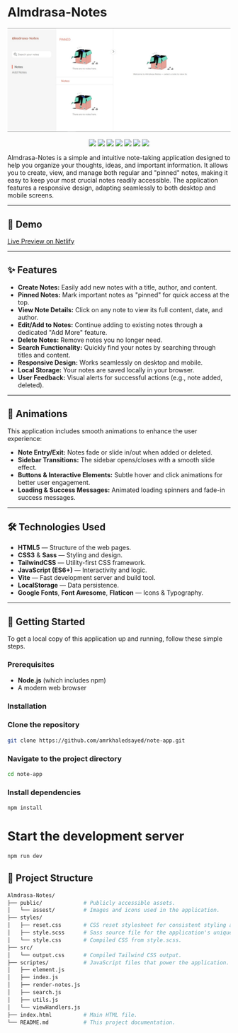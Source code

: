 # Almdrasa-Notes

![Poster](./public/assest/poster.jpeg)

<p align="center">
  <img src="https://img.shields.io/badge/HTML5-E34F26?logo=html5&logoColor=white&style=for-the-badge" />
  <img src="https://img.shields.io/badge/CSS3-1572B6?logo=css3&logoColor=white&style=for-the-badge" />
  <img src="https://img.shields.io/badge/Sass-CC6699?logo=sass&logoColor=white&style=for-the-badge" />
  <img src="https://img.shields.io/badge/TailwindCSS-v4.0-38BDF8?logo=tailwindcss&logoColor=white&style=for-the-badge" />
  <img src="https://img.shields.io/badge/JavaScript-F7DF1E?logo=javascript&logoColor=black&style=for-the-badge" />
  <img src="https://img.shields.io/badge/Vite-646CFF?logo=vite&logoColor=white&style=for-the-badge" />
  <img src="https://img.shields.io/badge/LocalStorage-Enabled-4CAF50?style=for-the-badge" />
</p>

Almdrasa-Notes is a simple and intuitive note-taking application designed to help you organize your thoughts, ideas, and important information. It allows you to create, view, and manage both regular and "pinned" notes, making it easy to keep your most crucial notes readily accessible. The application features a responsive design, adapting seamlessly to both desktop and mobile screens.

---

## 🚀 Demo

[Live Preview on Netlify](https://almadrasa-note1.netlify.app/)

---

## ✨ Features

- **Create Notes:** Easily add new notes with a title, author, and content.
- **Pinned Notes:** Mark important notes as "pinned" for quick access at the top.
- **View Note Details:** Click on any note to view its full content, date, and author.
- **Edit/Add to Notes:** Continue adding to existing notes through a dedicated "Add More" feature.
- **Delete Notes:** Remove notes you no longer need.
- **Search Functionality:** Quickly find your notes by searching through titles and content.
- **Responsive Design:** Works seamlessly on desktop and mobile.
- **Local Storage:** Your notes are saved locally in your browser.
- **User Feedback:** Visual alerts for successful actions (e.g., note added, deleted).

---

## 🎨 Animations

This application includes smooth animations to enhance the user experience:

- **Note Entry/Exit:** Notes fade or slide in/out when added or deleted.
- **Sidebar Transitions:** The sidebar opens/closes with a smooth slide effect.
- **Buttons & Interactive Elements:** Subtle hover and click animations for better user engagement.
- **Loading & Success Messages:** Animated loading spinners and fade-in success messages.

---

## 🛠️ Technologies Used

- **HTML5** — Structure of the web pages.
- **CSS3** & **Sass** — Styling and design.
- **TailwindCSS** — Utility-first CSS framework.
- **JavaScript (ES6+)** — Interactivity and logic.
- **Vite** — Fast development server and build tool.
- **LocalStorage** — Data persistence.
- **Google Fonts**, **Font Awesome**, **Flaticon** — Icons & Typography.

---

## 🏁 Getting Started

To get a local copy of this application up and running, follow these simple steps.

### Prerequisites

- **Node.js** (which includes npm)
- A modern web browser

### Installation

### Clone the repository
```bash
git clone https://github.com/amrkhaledsayed/note-app.git
```

### Navigate to the project directory
```bash
cd note-app
```

### Install dependencies
```bash
npm install
```
# Start the development server
```bash
npm run dev
```
## 📁 Project Structure
```bash
Almdrasa-Notes/
├── public/             # Publicly accessible assets.
│   └── assest/         # Images and icons used in the application.
├── styles/
│   ├── reset.css       # CSS reset stylesheet for consistent styling across browsers.
│   ├── style.scss      # Sass source file for the application's unique design.
│   └── style.css       # Compiled CSS from style.scss.
├── src/
│   └── output.css      # Compiled Tailwind CSS output.
├── scriptes/           # JavaScript files that power the application.
│   ├── element.js
│   ├── index.js
│   ├── render-notes.js
│   ├── search.js
│   ├── utils.js
│   └── viewHandlers.js
├── index.html          # Main HTML file.
└── README.md           # This project documentation.
```
